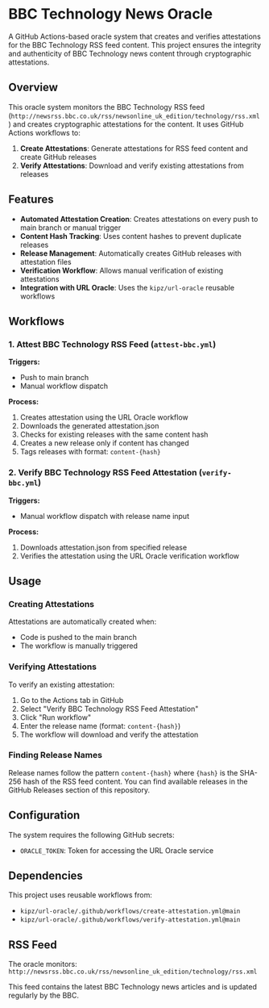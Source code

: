 # BBC Technology News Oracle

A GitHub Actions-based oracle system that creates and verifies attestations for the BBC Technology RSS feed content. This project ensures the integrity and authenticity of BBC Technology news content through cryptographic attestations.

## Overview

This oracle system monitors the BBC Technology RSS feed (`http://newsrss.bbc.co.uk/rss/newsonline_uk_edition/technology/rss.xml`) and creates cryptographic attestations for the content. It uses GitHub Actions workflows to:

1. **Create Attestations**: Generate attestations for RSS feed content and create GitHub releases
2. **Verify Attestations**: Download and verify existing attestations from releases

## Features

- **Automated Attestation Creation**: Creates attestations on every push to main branch or manual trigger
- **Content Hash Tracking**: Uses content hashes to prevent duplicate releases
- **Release Management**: Automatically creates GitHub releases with attestation files
- **Verification Workflow**: Allows manual verification of existing attestations
- **Integration with URL Oracle**: Uses the `kipz/url-oracle` reusable workflows

## Workflows

### 1. Attest BBC Technology RSS Feed (`attest-bbc.yml`)

**Triggers:**
- Push to main branch
- Manual workflow dispatch

**Process:**
1. Creates attestation using the URL Oracle workflow
2. Downloads the generated attestation.json
3. Checks for existing releases with the same content hash
4. Creates a new release only if content has changed
5. Tags releases with format: `content-{hash}`

### 2. Verify BBC Technology RSS Feed Attestation (`verify-bbc.yml`)

**Triggers:**
- Manual workflow dispatch with release name input

**Process:**
1. Downloads attestation.json from specified release
2. Verifies the attestation using the URL Oracle verification workflow

## Usage

### Creating Attestations

Attestations are automatically created when:
- Code is pushed to the main branch
- The workflow is manually triggered

### Verifying Attestations

To verify an existing attestation:

1. Go to the Actions tab in GitHub
2. Select "Verify BBC Technology RSS Feed Attestation"
3. Click "Run workflow"
4. Enter the release name (format: `content-{hash}`)
5. The workflow will download and verify the attestation

### Finding Release Names

Release names follow the pattern `content-{hash}` where `{hash}` is the SHA-256 hash of the RSS feed content. You can find available releases in the GitHub Releases section of this repository.

## Configuration

The system requires the following GitHub secrets:

- `ORACLE_TOKEN`: Token for accessing the URL Oracle service

## Dependencies

This project uses reusable workflows from:
- `kipz/url-oracle/.github/workflows/create-attestation.yml@main`
- `kipz/url-oracle/.github/workflows/verify-attestation.yml@main`

## RSS Feed

The oracle monitors: `http://newsrss.bbc.co.uk/rss/newsonline_uk_edition/technology/rss.xml`

This feed contains the latest BBC Technology news articles and is updated regularly by the BBC.